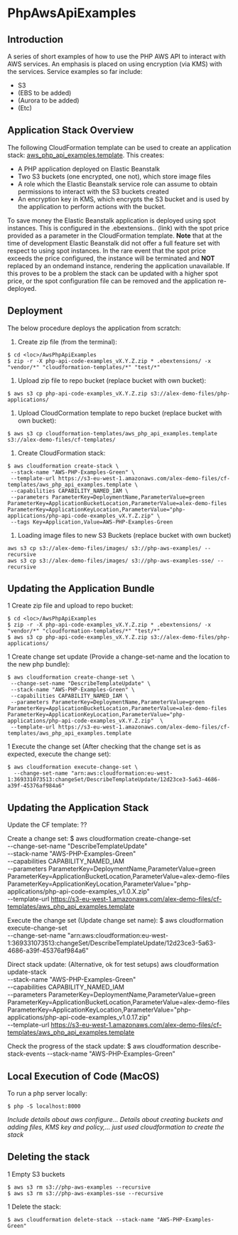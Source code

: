# PhpAwsApiExamples
## Introduction
A series of short examples of how to use the PHP AWS API to interact with AWS services. An emphasis is placed on using encryption (via KMS) with the services.  Service examples so far include:
* S3
* (EBS to be added)
* (Aurora to be added)
* (Etc)

## Application Stack Overview
The following CloudFormation template can be used to create an application stack:  [aws_php_api_examples.template](https://github.com/Alex-Burgess/AwsPhpApiExamples/blob/master/cloudformation-templates/aws_php_api_examples.template).  This creates:
* A PHP application deployed on Elastic Beanstalk
* Two S3 buckets (one encrypted, one not), which store image files
* A role which the Elastic Beanstalk service role can assume to obtain permissions to interact with the S3 buckets created
* An encryption key in KMS, which encrypts the S3 bucket and is used by the application to perform actions with the bucket.

To save money the Elastic Beanstalk application is deployed using spot instances. This is configured in the .ebextensions.. (link) with the spot price provided as a parameter in the CloudFormation template.  **Note** that at the time of development Elastic Beanstalk did not offer a full feature set with respect to using spot instances. In the rare event that the spot price exceeds the price configured, the instance will be terminated and **NOT** replaced by an ondemand instance, rendering the application unavailable.  If this proves to be a problem the stack can be updated with a higher spot price, or the spot configuration file can be removed and the application re-deployed.

## Deployment
The below procedure deploys the application from scratch:
1. Create zip file (from the terminal):
```
$ cd <loc>/AwsPhpApiExamples
$ zip -r -X php-api-code-examples_vX.Y.Z.zip * .ebextensions/ -x "vendor/*" "cloudformation-templates/*" "test/*"
```
1. Upload zip file to repo bucket (replace bucket with own bucket):
```
$ aws s3 cp php-api-code-examples_vX.Y.Z.zip s3://alex-demo-files/php-applications/
```
1. Upload CloudCormation template to repo bucket (replace bucket with own bucket):
```
$ aws s3 cp cloudformation-templates/aws_php_api_examples.template s3://alex-demo-files/cf-templates/
```
1. Create CloudFormation stack:
```
$ aws cloudformation create-stack \
 --stack-name "AWS-PHP-Examples-Green" \
 --template-url https://s3-eu-west-1.amazonaws.com/alex-demo-files/cf-templates/aws_php_api_examples.template \
 --capabilities CAPABILITY_NAMED_IAM \
 --parameters ParameterKey=DeploymentName,ParameterValue=green ParameterKey=ApplicationBucketLocation,ParameterValue=alex-demo-files ParameterKey=ApplicationKeyLocation,ParameterValue="php-applications/php-api-code-examples_vX.Y.Z.zip" \
 --tags Key=Application,Value=AWS-PHP-Examples-Green
```
1. Loading image files to new S3 Buckets (replace bucket with own bucket)
```
aws s3 cp s3://alex-demo-files/images/ s3://php-aws-examples/ --recursive
aws s3 cp s3://alex-demo-files/images/ s3://php-aws-examples-sse/ --recursive
```

## Updating the Application Bundle
1 Create zip file and upload to repo bucket:
```
$ cd <loc>/AwsPhpApiExamples
$ zip -r -X php-api-code-examples_vX.Y.Z.zip * .ebextensions/ -x "vendor/*" "cloudformation-templates/*" "test/*"
$ aws s3 cp php-api-code-examples_vX.Y.Z.zip s3://alex-demo-files/php-applications/
```
1 Create change set update (Provide a change-set-name and the location to the new php bundle):
```
$ aws cloudformation create-change-set \
 --change-set-name "DescribeTemplateUpdate" \
 --stack-name "AWS-PHP-Examples-Green" \
 --capabilities CAPABILITY_NAMED_IAM \
 --parameters ParameterKey=DeploymentName,ParameterValue=green ParameterKey=ApplicationBucketLocation,ParameterValue=alex-demo-files ParameterKey=ApplicationKeyLocation,ParameterValue="php-applications/php-api-code-examples_vX.Y.Z.zip"  \
 --template-url https://s3-eu-west-1.amazonaws.com/alex-demo-files/cf-templates/aws_php_api_examples.template
```
1 Execute the change set (After checking that the change set is as expected, execute the change set):
```
$ aws cloudformation execute-change-set \
  --change-set-name "arn:aws:cloudformation:eu-west-1:369331073513:changeSet/DescribeTemplateUpdate/12d23ce3-5a63-4686-a39f-45376af984a6"
```

## Updating the Application Stack
Update the CF template:
??

Create a change set:
$ aws cloudformation create-change-set \
      --change-set-name "DescribeTemplateUpdate" \
      --stack-name "AWS-PHP-Examples-Green" \
      --capabilities CAPABILITY_NAMED_IAM \
      --parameters ParameterKey=DeploymentName,ParameterValue=green ParameterKey=ApplicationBucketLocation,ParameterValue=alex-demo-files ParameterKey=ApplicationKeyLocation,ParameterValue="php-applications/php-api-code-examples_v1.0.X.zip"  \
      --template-url https://s3-eu-west-1.amazonaws.com/alex-demo-files/cf-templates/aws_php_api_examples.template

Execute the change set (Update change set name):
$ aws cloudformation execute-change-set \
  --change-set-name "arn:aws:cloudformation:eu-west-1:369331073513:changeSet/DescribeTemplateUpdate/12d23ce3-5a63-4686-a39f-45376af984a6"


Direct stack update: (Alternative, ok for test setups)
aws cloudformation update-stack \
   --stack-name "AWS-PHP-Examples-Green" \
   --capabilities CAPABILITY_NAMED_IAM \
   --parameters ParameterKey=DeploymentName,ParameterValue=green ParameterKey=ApplicationBucketLocation,ParameterValue=alex-demo-files ParameterKey=ApplicationKeyLocation,ParameterValue="php-applications/php-api-code-examples_v1.0.17.zip"  \
   --template-url https://s3-eu-west-1.amazonaws.com/alex-demo-files/cf-templates/aws_php_api_examples.template

Check the progress of the stack update:
$ aws cloudformation describe-stack-events --stack-name "AWS-PHP-Examples-Green”


## Local Execution of Code (MacOS)
To run a php server locally:
```
$ php -S localhost:8000
```

*Include details about aws configure... Details about creating buckets and adding files, KMS key and policy,... just used cloudformation to create the stack*

## Deleting the stack
1 Empty S3 buckets
```
$ aws s3 rm s3://php-aws-examples --recursive
$ aws s3 rm s3://php-aws-examples-sse --recursive
```
1 Delete the stack:
```
$ aws cloudformation delete-stack --stack-name "AWS-PHP-Examples-Green"
```
